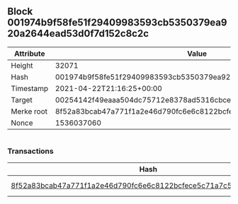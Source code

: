 ## Block 001974b9f58fe51f29409983593cb5350379ea920a2644ead53d0f7d152c8c2c

Attribute | Value
--- | ---
Height | 32071
Hash | 001974b9f58fe51f29409983593cb5350379ea920a2644ead53d0f7d152c8c2c
Timestamp | 2021-04-22T21:16:25+00:00
Target | 00254142f49eaaa504dc75712e8378ad5316cbcead634704b3734b6271167cc4
Merke root | 8f52a83bcab47a771f1a2e46d790fc6e6c8122bcfece5c71a7c581906858dca2
Nonce | 1536037060

```

```

### Transactions

Hash | Amount
--- | ---
[8f52a83bcab47a771f1a2e46d790fc6e6c8122bcfece5c71a7c581906858dca2](8f52a83bcab47a771f1a2e46d790fc6e6c8122bcfece5c71a7c581906858dca2.md) | 10.00000000 SKEPTI 
